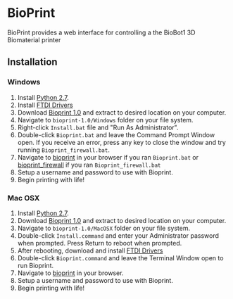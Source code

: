 BioPrint
=========

BioPrint provides a  web interface for controlling a the BioBot1 3D Biomaterial printer

Installation
------------

### Windows

1. Install [Python 2.7](https://www.python.org/ftp/python/2.7.11/python-2.7.11.msi).
2. Install [FTDI Drivers](http://www.ftdichip.com/Drivers/CDM/CDM%20v2.12.12%20WHQL%20Certified.exe)
3. Download [Bioprint 1.0](https://github.com/biobotsdev/bioprint/archive/master.zip) and extract to desired location on your computer.
4. Navigate to `bioprint-1.0/Windows` folder on your file system.
5. Right-click `Install.bat` file and "Run As Administrator".
6. Double-click `Bioprint.bat` and leave the Command Prompt Window open. If you receive an error, press any key to close the window and try running `Bioprint_firewall.bat`.
7. Navigate to [bioprint](http://bioprint/) in your browser if you ran `Bioprint.bat` or [bioprint_firewall](http//bioprint_firewall/) if you ran `Bioprint_firewall.bat`
8. Setup a username and password to use with Bioprint.
9. Begin printing with life!

### Mac OSX

1. Install [Python 2.7](https://www.python.org/ftp/python/2.7.11/python-2.7.11-macosx10.6.pkg).
2. Download [Bioprint 1.0](https://github.com/biobotsdev/bioprint/archive/master.zip) and extract to desired location on your computer.
3. Navigate to `bioprint-1.0/MacOSX` folder on your file system.
4. Double-click `Install.command` and enter your Administrator password when prompted. Press Return to reboot when prompted.
5. After rebooting, download and install [FTDI Drivers](http://www.ftdichip.com/Drivers/VCP/MacOSX/FTDIUSBSerialDriver_v2_3.dmg)
6. Double-click `Bioprint.command` and leave the Terminal Window open to run Bioprint.
7. Navigate to [bioprint](http://bioprint/) in your browser.
8. Setup a username and password to use with Bioprint.
9. Begin printing with life!
